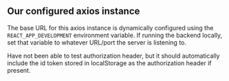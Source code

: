 ## Our configured axios instance

The base URL for this axios instance is dynamically configured using the `REACT_APP_DEVELOPMENT` environment variable. If running the backend locally, set that variable to whatever URL/port the server is listening to.

Have not been able to test authorization header, but it should automatically include the id token stored in localStorage as the authorization header if present.
